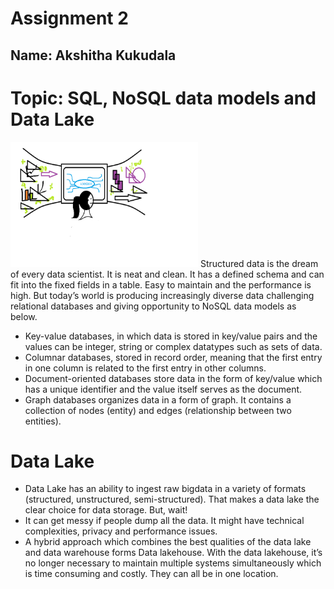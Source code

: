 # **Assignment 2**
## **Name**: Akshitha Kukudala

# **Topic**: SQL, NoSQL data models and Data Lake
<img src="messydata.png" width="300" height="200" />
Structured data is the dream of every data scientist. It is neat and clean. It has a defined schema and can fit into the fixed fields in a table. Easy to maintain and the performance is high. But today’s world is producing increasingly diverse data challenging relational databases and giving opportunity to NoSQL data models as below.

* Key-value databases, in which data is stored in key/value pairs and the values can be integer, string or complex datatypes such as sets of data.
* Columnar databases, stored in record order, meaning that the first entry in one column is related to the first entry in other columns.
* Document-oriented databases store data in the form of key/value which has a unique identifier and the value itself serves as the document.
* Graph databases organizes data in a form of graph. It contains a collection of nodes (entity) and edges (relationship between two entities).

# Data Lake

* Data Lake has an ability to ingest raw bigdata in a variety of formats (structured, unstructured, semi-structured). That makes a data lake the clear choice for data storage. 
But, wait!
* It can get messy if people dump all the data. It might have technical complexities, privacy and performance issues.
* A hybrid approach which combines the best qualities of the data lake and data warehouse forms Data lakehouse. With the data lakehouse, it’s no longer necessary to maintain multiple systems simultaneously which is time consuming and costly. They can all be in one location.
